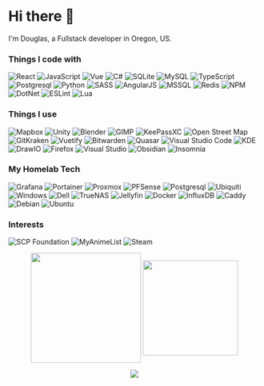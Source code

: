 <h1 align="left">Hi there 👋 </br></h1> 

I'm Douglas, a Fullstack developer in Oregon, US.


<h3>Things I code with</h3>
<p>
    <img alt="React"" src="https://img.shields.io/badge/React-20232A?style=flat-square&logo=react&logoColor=61DAFB" />
    <img alt="JavaScript"" src="https://img.shields.io/badge/JavaScript-323330?style=flat-square&logo=javascript&logoColor=F7DF1E" />
    <img alt="Vue"" src="https://img.shields.io/badge/Vue.js-35495E?style=flat-square&logo=vuedotjs&logoColor=4FC08D" />
    <img alt="C#"" src="https://img.shields.io/badge/C%23-239120?style=flat-square&logo=c-sharp&logoColor=white" />
    <img alt="SQLite"" src="https://img.shields.io/badge/SQLite-07405E?style=flat-square&logo=sqlite&logoColor=white" />
    <img alt="MySQL"" src="https://img.shields.io/badge/MySQL-005C84?style=flat-square&logo=mysql&logoColor=white" />
    <img alt="TypeScript"" src="https://img.shields.io/badge/TypeScript-007ACC?style=flat-square&logo=typescript&logoColor=white" />
    <img alt="Postgresql"" src="https://img.shields.io/badge/PostgreSQL-316192?style=flat-square&logo=postgresql&logoColor=white" />
    <img alt="Python"" src="https://img.shields.io/badge/Python-FFD43B?style=flat-square&logo=python&logoColor=blue" />
    <img alt="SASS"" src="https://img.shields.io/badge/Sass-CC6699?style=flat-square&logo=sass&logoColor=white" />
    <img alt="AngularJS"" src="https://img.shields.io/badge/AngularJS-E23237?style=flat-square&logo=angularjs&logoColor=white" />
    <img alt="MSSQL"" src="https://img.shields.io/badge/Microsoft_SQL_Server-CC2927?style=flat-square&logo=microsoft-sql-server&logoColor=white" />
    <img alt="Redis"" src="https://img.shields.io/static/v1?style=flat-square&message=Redis&color=DC382D&logo=Redis&logoColor=FFFFFF&label=" />
    <img alt="NPM"" src="https://img.shields.io/static/v1?style=flat-square&message=npm&color=CB3837&logo=npm&logoColor=FFFFFF&label=" />
    <img alt="DotNet"" src="https://img.shields.io/badge/.NET-512BD4?style=flat-square&logo=dotnet&logoColor=white" />
    <img alt="ESLint"" src="https://img.shields.io/static/v1?style=flat-square&message=ESLint&color=4B32C3&logo=ESLint&logoColor=FFFFFF&label=" />
    <img alt="Lua"" src="https://img.shields.io/badge/Lua-2C2D72?style=flat-square&logo=lua&logoColor=white" />
</p>

<h3>Things I use</h3>
<p>
    <img alt="Mapbox"" src="https://img.shields.io/static/v1?style=flat-square&message=Mapbox&color=000000&logo=Mapbox&logoColor=FFFFFF&label=" />
    <img alt="Unity"" src="https://img.shields.io/badge/Unity-100000?style=flat-square&logo=unity&logoColor=white" />
    <img alt="Blender"" src="https://img.shields.io/badge/blender-323330.svg?style=flat-square&logo=blender&logoColor=white" />
    <img alt="GIMP"" src="https://img.shields.io/badge/gimp-5C5543?style=flat-square&logo=gimp&logoColor=white" />
    <img alt="KeePassXC"" src="https://img.shields.io/static/v1?style=flat-square&message=KeePassXC&color=6CAC4D&logo=KeePassXC&logoColor=FFFFFF&label=" />
    <img alt="Open Street Map"" src="https://img.shields.io/badge/OpenStreetMap-7EBC6F?style=flat-square&logo=OpenStreetMap&logoColor=white" />
    <img alt="GitKraken"" src="https://img.shields.io/badge/GitKraken-179287?style=flat-square&logo=GitKraken&logoColor=white" />
    <img alt="Vuetify"" src="https://img.shields.io/badge/Vuetify-1867C0?style=flat-square&logo=vuetify&logoColor=white" />
    <img alt="Bitwarden"" src="https://img.shields.io/static/v1?style=flat-square&message=Bitwarden&color=175DDC&logo=Bitwarden&logoColor=FFFFFF&label=" />
    <img alt="Quasar"" src="https://img.shields.io/badge/Quasar-1976D2?style=flat-square&logo=quasar&logoColor=white" />
    <img alt="Visual Studio Code"" src="https://img.shields.io/static/v1?style=flat-square&message=Visual+Studio+Code&color=007ACC&logo=Visual+Studio+Code&logoColor=FFFFFF&label=" />
    <img alt="KDE"" src="https://img.shields.io/static/v1?style=flat-square&message=KDE&color=1D99F3&logo=KDE&logoColor=FFFFFF&label=" />
    <img alt="DrawIO"" src="https://img.shields.io/static/v1?style=flat-square&message=diagrams.net&color=df6c0c&logo=diagrams.net&logoColor=FFFFFF&label=" />
    <img alt="Firefox"" src="https://img.shields.io/badge/Firefox-aa054a?style=flat-square&logo=Firefox&logoColor=ffde3c" />
    <img alt="Visual Studio"" src="https://img.shields.io/static/v1?style=flat-square&message=Visual+Studio&color=5C2D91&logo=Visual+Studio&logoColor=FFFFFF&label=" />
    <img alt="Obsidian"" src="https://img.shields.io/static/v1?style=flat-square&message=Obsidian&color=483699&logo=Obsidian&logoColor=FFFFFF&label=" />
    <img alt="Insomnia"" src="https://img.shields.io/badge/Insomnia-5849be?style=flat-square&logo=Insomnia&logoColor=white" />
</p>


<h3>My Homelab Tech</h3>
<p>
    <img alt="Grafana"" src="https://img.shields.io/static/v1?style=flat-square&message=Grafana&color=1a1b1f&logo=Grafana&logoColor=f16524&label=" />  
    <img alt="Portainer"" src="https://img.shields.io/static/v1?style=flat-square&message=Portainer&color=222222&logo=Portainer&logoColor=13BEF9&label=" />
    <img alt="Proxmox"" src="https://img.shields.io/static/v1?style=flat-square&message=Proxmox&color=222d3d&logo=Proxmox&logoColor=E57000&label=" />
    <img alt="PFSense"" src="https://img.shields.io/static/v1?style=flat-square&message=pfSense&color=1e578b&logo=pfSense&logoColor=FFFFFF&label=" />
    <img alt="Postgresql"" src="https://img.shields.io/badge/PostgreSQL-316192?style=flat-square&logo=postgresql&logoColor=white" />
    <img alt="Ubiquiti"" src="https://img.shields.io/static/v1?style=flat-square&message=Ubiquiti&color=0559C9&logo=Ubiquiti&logoColor=FFFFFF&label=" />
    <img alt="Windows"" src="https://img.shields.io/static/v1?style=flat-square&message=Windows&color=0078D6&logo=Windows&logoColor=FFFFFF&label=" />
    <img alt="Dell"" src="https://img.shields.io/static/v1?style=flat-square&message=Dell&color=007DB8&logo=Dell&logoColor=FFFFFF&label=" />
    <img alt="TrueNAS"" src="https://img.shields.io/static/v1?style=flat-square&message=TrueNAS&color=0095D5&logo=TrueNAS&logoColor=FFFFFF&label=" />
    <img alt="Jellyfin"" src="https://img.shields.io/static/v1?style=flat-square&message=Jellyfin&color=00A4DC&logo=Jellyfin&logoColor=FFFFFF&label=" />
    <img alt="Docker"" src="https://img.shields.io/static/v1?style=flat-square&message=Docker&color=2496ED&logo=Docker&logoColor=FFFFFF&label=" />
    <img alt="InfluxDB"" src="https://img.shields.io/static/v1?style=flat-square&message=InfluxDB&color=22ADF6&logo=InfluxDB&logoColor=FFFFFF&label=" />
    <img alt="Caddy"" src="https://img.shields.io/static/v1?style=flat-square&message=Caddy&color=5aa3dc&logo=Caddy&logoColor=FFFFFF&label=" />
    <img alt="Debian"" src="https://img.shields.io/static/v1?style=flat-square&message=Debian&color=a80030&logo=Debian&logoColor=FFFFFF&label=" />
    <img alt="Ubuntu"" src="https://img.shields.io/static/v1?style=flat-square&message=Ubuntu&color=5a193d&logo=Ubuntu&logoColor=e95420&label=" />   
</p>


<h3>Interests</h3>
<p>
    <img alt="SCP Foundation"" src="https://img.shields.io/static/v1?style=flat-square&message=SCP+Foundation&color=222222&logo=SCP+Foundation&logoColor=FFFFFF&label=" />
    <img alt="MyAnimeList"" src="https://img.shields.io/static/v1?style=flat-square&message=MyAnimeList&color=2E51A2&logo=MyAnimeList&logoColor=FFFFFF&label=" />
    <img alt="Steam"" src="https://img.shields.io/static/v1?style=flat-square&message=Steam&color=000000&logo=Steam&logoColor=FFFFFF&label=" />
</p>


<p align="center">
    <img height="220px" src="https://github-readme-stats-hsx0of46r-douglasg14b.vercel.app/api/top-langs/?username=douglasg14b&langs_count=10&layout=compact&theme=vision-friendly-dark" align = "center"/>
    <img height="190px" src="https://github-readme-stats-hsx0of46r-douglasg14b.vercel.app/api?username=douglasg14b&theme=vision-friendly-dark&show_icons=true&count_private=true&include_all_commits=true" align = "center"/>
</p>

<p align="center">
    <a href="https://www.linkedin.com/in/douglas-gaskell">
      <img src="https://img.shields.io/static/v1?message=LinkedIn&style=flat-square&logo=linkedin&color=blue&labelColor=blue&label=%20">
    </a>
  </p>

<!--[![Top Langs](https://github-readme-stats-hsx0of46r-douglasg14b.vercel.app/api/top-langs/?username=douglasg14b&langs_count=10&layout=compact&theme=vision-friendly-dark)](https://github.com/douglasg14b/github-readme-stats)
![Douglasg14b's github stats](https://github-readme-stats-hsx0of46r-douglasg14b.vercel.app/api?username=douglasg14b&theme=vision-friendly-dark&show_icons=true&count_private=true)
-->
<!--
**douglasg14b/douglasg14b** is a ✨ _special_ ✨ repository because its `README.md` (this file) appears on your GitHub profile.

Here are some ideas to get you started:

- 🔭 I’m currently working on ...
- 🌱 I’m currently learning ...
- 👯 I’m looking to collaborate on ...
- 🤔 I’m looking for help with ...
- 💬 Ask me about ...
- 📫 How to reach me: ...
- 😄 Pronouns: ...
- ⚡ Fun fact: ...
-->
